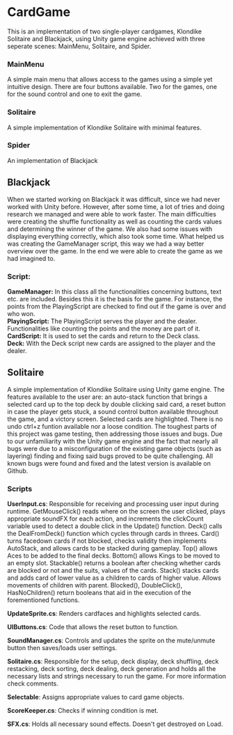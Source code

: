 # CardGame
This is an implementation of two single-player cardgames, Klondike Solitaire and Blackjack, using Unity game engine achieved with three seperate scenes: MainMenu, Solitaire, and Spider.

### MainMenu
A simple main menu that allows access to the games using a simple yet intuitive design. There are four buttons available. Two for the games, one for the sound control and one to exit the game.

### Solitaire
A simple implementation of Klondike Solitaire with minimal features.

### Spider
An implementation of Blackjack


## Blackjack
When we started working on Blackjack it was difficult, since we had never worked with Unity before. However, after some time, a lot of tries and doing research we managed and were able to work faster. The main difficulties were creating the shuffle functionality as well as counting the cards values and determining the winner of the game. We also had some issues with displaying everything correctly, which also took some time. What helped us was creating the GameManager script, this way we had a way better overview over the game. In the end we were able to create the game as we had imagined to. <br />

### Script:
**GameManager:** In this class all the functionalities concerning buttons, text etc. are included. Besides this it is the basis for the game. For instance, the points from the PlayingScript are checked to find out if the game is over and who won. <br />
**PlayingScript:** The PlayingScript serves the player and the dealer. Functionalities like counting the points and the money are part of it. <br />
**CardScript:** It is used to set the cards and return to the Deck class. <br />
**Deck:** With the Deck script new cards are assigned to the player and the dealer. <br />

## Solitaire
A simple implementation of Klondike Solitaire using Unity game engine.
The features available to the user are: an auto-stack function that brings a selected card up to the top deck by double clicking said card, a reset button in case the player gets stuck, a sound control button available throughout the game, and a victory screen. Selected cards are highlighted.
There is no undo ctrl+z funtion available nor a loose condition.
The toughest parts of this project was game testing, then addressing those issues and bugs. Due to our unfamiliarity with the Unity game engine and the fact that nearly all bugs were due to a misconfiguration of the existing game objects (such as layering) finding and fixing said bugs proved to be quite challenging. All known bugs were found and fixed and the latest version is available on Github.

### Scripts
**UserInput.cs**: Responsible for receiving and processing user input during runtime. GetMouseClick() reads where on the screen the user clicked, plays appropriate soundFX for each action, and increments the clickCount variable used to detect a double click in the Update() function. Deck() calls the DealFromDeck() function which cycles through cards in threes. Card() turns facedown cards if not blocked, checks validity then implements AutoStack, and allows cards to be stacked during gameplay. Top() allows Aces to be added to the final decks. Bottom() allows Kings to be moved to an empty slot. Stackable() returns a boolean after checking whether cards are blocked or not and the suits, values of the cards. Stack() stacks cards and adds card of lower value as a children to cards of higher value. Allows movements of children with parent. Blocked(), DoubleClick(), HasNoChildren() return booleans that aid in the execution of the forementioned functions.

**UpdateSprite.cs**: Renders cardfaces and highlights selected cards.

**UIButtons.cs**: Code that allows the reset button to function.

**SoundManager.cs**: Controls and updates the sprite on the mute/unmute button then saves/loads user settings.

**Solitaire.cs**: Responsible for the setup, deck display, deck shuffling, deck restacking, deck sorting, deck dealing, deck generation and holds all the necessary lists and strings necessary to run the game. For more information check comments.

**Selectable**: Assigns appropriate values to card game objects.

**ScoreKeeper.cs**: Checks if winning condition is met.

**SFX.cs**: Holds all necessary sound effects. Doesn't get destroyed on Load.
